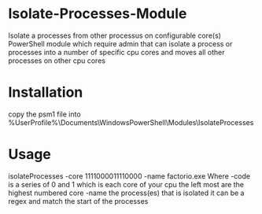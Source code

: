 # Isolate-Processes-Module
Isolate a processes from other processus on configurable core(s)
PowerShell module which require admin that can isolate a process or processes into a number of specific cpu cores and moves all other processes on other cpu cores

# Installation 
copy the psm1 file into %UserProfile%\Documents\WindowsPowerShell\Modules\IsolateProcesses

# Usage
isolateProcesses -core 1111000011110000 -name factorio.exe
Where
-code is a series of 0 and 1 which is each core of your cpu the left most are the highest numbered core
-name the process(es) that is isolated it can be a regex and match the start of the processes